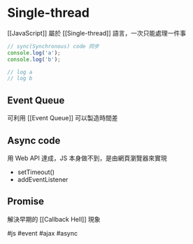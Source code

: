 # Single-thread
[[JavaScript]] 屬於 [[Single-thread]] 語言，一次只能處理一件事
```js
// sync(Synchronous) code 同步
console.log('a');
console.log('b');

// log a
// log b
```

## Event Queue
可利用 [[Event Queue]] 可以製造時間差

## Async code
用 Web API 達成，JS 本身做不到，是由網頁瀏覽器來實現
- setTimeout()
- addEventListener

## Promise
解決早期的 [[Callback Hell]] 現象

#js #event #ajax #async